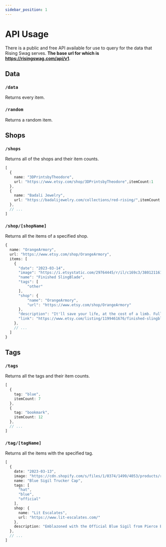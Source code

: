 ```yaml
---
sidebar_position: 1
---
```


# API Usage

There is a public and free API available for use to query for the data that Rising Swag serves. **The base url for which is https://risingswag.com/api/v1**.

## Data

### `/data`

Returns every item.

### `/random`

Returns a random item.

## Shops

### `/shops`

Returns all of the shops and their item counts.

```ts
[
  {
    name: "3DPrintsbyTheodore",
    url: "https://www.etsy.com/shop/3DPrintsbyTheodore",itemCount:1
  },
  {
    name: "Badali Jewelry",
    url: "https://badalijewelry.com/collections/red-rising/",itemCount: 31
  },
  // ...
]
```

### `/shop/[shopName]`

Returns all the items of a specified shop.

```ts
{
  name: "OrangeArmory",
  url: "https://www.etsy.com/shop/OrangeArmory",
  items: [
    {
      "date": "2023-03-14",
      "image": "https://i.etsystatic.com/29764445/r/il/c169c3/3801211612/il_794xN.3801211612_9c1a.jpg",
      "name": "Finished SlingBlade",
      "tags": [
          "other"
      ],
      "shop": {
          "name": "OrangeArmory",
          "url": "https://www.etsy.com/shop/OrangeArmory"
      },
      "description": "It'll save your life, at the cost of a limb. Fully finished with acrylic paint and simulated leather on the hilt. Nearly 3 feet long, will come shipped in 2 pieces.",
      "link": "https://www.etsy.com/listing/1199461676/finished-slingblade"
    },
    // ...
  ]
}
```

## Tags

### `/tags`

Returns all the tags and their item counts.

```ts
[
  {
    tag: "blue",
    itemCount: 7
  },
  {
    tag: "bookmark",
    itemCount: 12
  },
  // ...
]
```

### `/tag/[tagName]`

Returns all the items with the specified tag.

```ts
[
  {
    date: "2023-03-13",
    image: "https://cdn.shopify.com/s/files/1/0374/1499/4053/products/retro-trucker-hat-black-front-60a697ccf17f1_1024x1024.jpg",
    name: "Blue Sigil Trucker Cap",
    tags: [
      "hat",
      "blue",
      "official"
    ],
    shop: {
      name: "Lit Escalates",
      url: "https://www.lit-escalates.com/"
    },
    description: "Emblazoned with the Official Blue Sigil from Pierce Brown's Red Rising series.",
  },
  // ...
]
```
